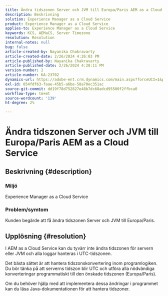 ```yaml
---
title: Ändra tidszonen Server och JVM till Europa/Paris AEM as a Cloud Service
description: Beskrivning
solution: Experience Manager as a Cloud Service
product: Experience Manager as a Cloud Service
applies-to: Experience Manager as a Cloud Service
keywords: KCS, AEMaCS, Server Timezone
resolution: Resolution
internal-notes: null
bug: false
article-created-by: Nayanika Chakravarty
article-created-date: 2/26/2024 4:26:03 PM
article-published-by: Nayanika Chakravarty
article-published-date: 2/26/2024 4:28:11 PM
version-number: 2
article-number: KA-23702
dynamics-url: https://adobe-ent.crm.dynamics.com/main.aspx?forceUCI=1&pagetype=entityrecord&etn=knowledgearticle&id=f997ebb8-c3d4-ee11-9079-6045bd006b4b
exl-id: 054fdf63-faae-45b5-a6be-58a70ec351ac
source-git-commit: dd19f78d752827e48b7dc68adcd95500f2ffbca0
workflow-type: tm+mt
source-wordcount: '139'
ht-degree: 2%

---
```


# Ändra tidszonen Server och JVM till Europa/Paris AEM as a Cloud Service

## Beskrivning {#description}


### Miljö

Experience Manager as a Cloud Service

### Problem/symtom

Kunden begärde att få ändra tidszonen Server och JVM till Europa/Paris.


## Upplösning {#resolution}


I AEM as a Cloud Service kan du tyvärr inte ändra tidszonen för servern eller JVM och alla loggar hanteras i UTC-tidszonen.

Det bästa sättet är att hantera tidszonskonvertering inom programlogiken. Du bör tänka på att serverns tidszon blir UTC och utföra alla nödvändiga konverteringar programmatiskt till den önskade tidszonen (Europa/Paris).

Om du behöver hjälp med att implementera dessa ändringar i programmet kan du läsa Java-dokumentationen för att hantera tidszoner.
